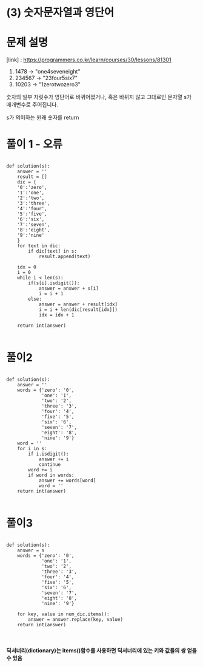 # (3) 숫자문자열과 영단어
# 문제 설명
[link] : https://programmers.co.kr/learn/courses/30/lessons/81301

1. 1478 → "one4seveneight"
2. 234567 → "23four5six7"
3. 10203 → "1zerotwozero3"

숫자의 일부 자릿수가 영단어로 바뀌어졌거나, 혹은 바뀌지 않고 그대로인 문자열 s가 매개변수로 주어집니다.

s가 의미하는 원래 숫자를 return
# 풀이 1 - 오류
<pre>
<code>
def solution(s):
    answer = ''
    result = []
    dic = {
    '0':'zero',
    '1':'one',
    '2':'two',
    '3':'three',
    '4':'four',
    '5':'five',
    '6':'six',
    '7':'seven',
    '8':'eight',
    '9':'nine'
    }
    for text in dic:
        if dic[text] in s:
            result.append(text)
    
    idx = 0
    i = 0
    while i < len(s):
        if(s[i].isdigit()):
            answer = answer + s[i]
            i = i + 1
        else:
            answer = answer + result[idx]
            i = i + len(dic[result[idx]])
            idx = idx + 1
            
    return int(answer)
</code>
</pre>

# 풀이2
<pre>
<code>
def solution(s):
    answer = ''
    words = {'zero': '0',
             'one': '1',
             'two': '2',
             'three': '3',
             'four': '4',
             'five': '5',
             'six': '6',
             'seven': '7',
             'eight': '8',
             'nine': '9'}
    word = ''
    for i in s:
        if i.isdigit():
            answer += i
            continue
        word += i
        if word in words:
            answer += words[word]
            word = ''
    return int(answer)
</code>
</pre>

# 풀이3
<pre>
<code>
def solution(s):
    answer = s
    words = {'zero': '0',
             'one': '1',
             'two': '2',
             'three': '3',
             'four': '4',
             'five': '5',
             'six': '6',
             'seven': '7',
             'eight': '8',
             'nine': '9'}
    
    for key, value in num_dic.items():
        answer = answer.replace(key, value)
    return int(answer)

</code>
</pre>
#### 딕셔너리(dictionary)는 items()함수를 사용하면 딕셔너리에 있는 키와 값들의 쌍 얻을 수 있음